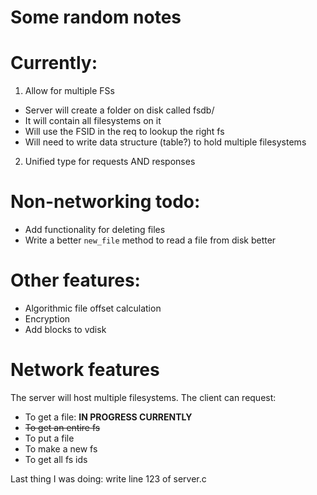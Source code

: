 # Some random notes

# Currently:
1. Allow for multiple FSs
 - Server will create a folder on disk called fsdb/
 - It will contain all filesystems on it
 - Will use the FSID in the req to lookup the right fs
 - Will need to write data structure (table?) to hold multiple filesystems
2. Unified type for requests AND responses

# Non-networking todo:
 * Add functionality for deleting files
 * Write a better `new_file` method to read a file from disk better

# Other features:
 * Algorithmic file offset calculation
 * Encryption
 * Add blocks to vdisk

# Network features
The server will host multiple filesystems. The client can request:
 * To get a file: __IN PROGRESS CURRENTLY__
 * ~~To get an entire fs~~
 * To put a file
 * To make a new fs
 * To get all fs ids


Last thing I was doing: write line 123 of server.c
